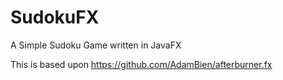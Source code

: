 # SudokuFX
A Simple Sudoku Game written in JavaFX

This is based upon https://github.com/AdamBien/afterburner.fx
